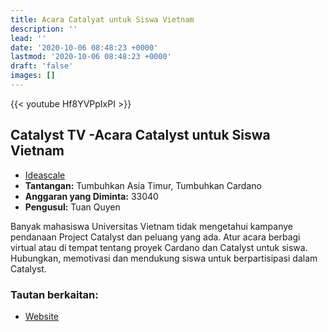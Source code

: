 ```yaml
---
title: Acara Catalyat untuk Siswa Vietnam
description: ''
lead: ''
date: '2020-10-06 08:48:23 +0000'
lastmod: '2020-10-06 08:48:23 +0000'
draft: 'false'
images: []
---
```


{{&lt;  youtube Hf8YVPpIxPI &gt;}}

## Catalyst TV -Acara Catalyst untuk Siswa Vietnam

- [Ideascale](https://cardano.ideascale.com/c/idea/418484)
- **Tantangan:** Tumbuhkan Asia Timur, Tumbuhkan Cardano
- **Anggaran yang Diminta:** 33040
- **Pengusul:** Tuan Quyen

Banyak mahasiswa Universitas Vietnam tidak mengetahui kampanye pendanaan Project Catalyst dan peluang yang ada. Atur acara berbagi virtual atau di tempat tentang proyek Cardano dan Catalyst untuk siswa. Hubungkan, memotivasi dan mendukung siswa untuk berpartisipasi dalam Catalyst.

### Tautan berkaitan:

- [Website](https://cardano2vn.io)
